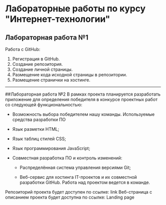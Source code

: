 # Лабораторные работы по курсу "Интернет-технологии"
## Лабораторная работа №1
Работа с GitHub:
1. Регистрация в GitHub.
2. Создание репозитория.
3. Создание личной страницы.
4. Размещение кода исходной страницы в репозитории.
5. Размещение странички на хостинге.
___
##Лабораторная работа №2
В рамках проекта планируется разработать приложение для определения победителя в конкурсе проектных работ со следующей функциональностью:
* Возможность выбора победителем нашу команды.
Используемые средства разработки ПО

* Язык разметки HTML;

* Язык таблиц стилей CSS;

* Язык программирования JavaScript;

* Совместная разработка ПО и контроль изменений:

  * Распределённая система управления версиями Git;

  * Веб-сервис для хостинга IT-проектов и их совместной разработки GitHub.
Работа над проектом ведется в команде.

Репозиторий проекта будет доступен по ссылке: link
Веб-страница с описанием проекта будет доступна по ссылке: Landing page
